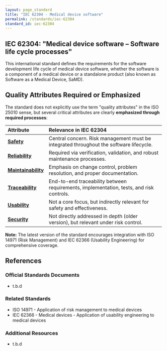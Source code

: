 ```yaml
---
layout: page_standard
title: "IEC 62304 - Medical device software"
permalink: /standards/iec-62304
standard_id: iec-62304
---
```


## IEC 62304: "Medical device software – Software life cycle processes"

This international standard defines the requirements for the software development life cycle of medical device software, whether the software is a component of a medical device or a standalone product (also known as Software as a Medical Device, SaMD).

## Quality Attributes Required or Emphasized

The standard does not explicitly use the term "quality attributes" in the ISO 25010 sense, but several critical attributes are clearly **emphasized through required processes**:

| Attribute | Relevance in IEC 62304 |
|:--- |:--- |
| **[Safety](/qualities/safety)** | Central concern. Risk management must be integrated throughout the software lifecycle. |
| **[Reliability](/qualities/reliability)** | Required via verification, validation, and robust maintenance processes. |
| **[Maintainability](/qualities/maintainability)** | Emphasis on change control, problem resolution, and proper documentation. |
| **[Traceability](/qualities/traceability)** | End-to-end traceability between requirements, implementation, tests, and risk controls. |
| **[Usability](/qualities/usability)** | Not a core focus, but indirectly relevant for safety and effectiveness. |
| **[Security](/qualities/security)** | Not directly addressed in depth (older version), but relevant under risk control. |

**Note:** The latest version of the standard encourages integration with ISO 14971 (Risk Management) and IEC 62366 (Usability Engineering) for comprehensive coverage.

## References

### Official Standards Documents
- t.b.d

### Related Standards
- ISO 14971 - Application of risk management to medical devices
- IEC 62366 - Medical devices - Application of usability engineering to medical devices

### Additional Resources
- t.b.d